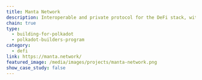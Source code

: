 ```yaml
---
title: Manta Network
description: Interoperable and private protocol for the DeFi stack, with a privacy-preserving decentralized exchange as our first use case.
chain: true
type:
  - building-for-polkadot
  - polkadot-builders-program
category:
  - defi
link: https://manta.network/
featured_image: /media/images/projects/manta-network.png
show_case_study: false
---
```

